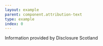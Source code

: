 ```yaml
---
layout: example
parent: component.attribution-text
type: example
index: 0
---
```


<div class="attribution-text">
    Information provided by Disclosure Scotland
</div>
